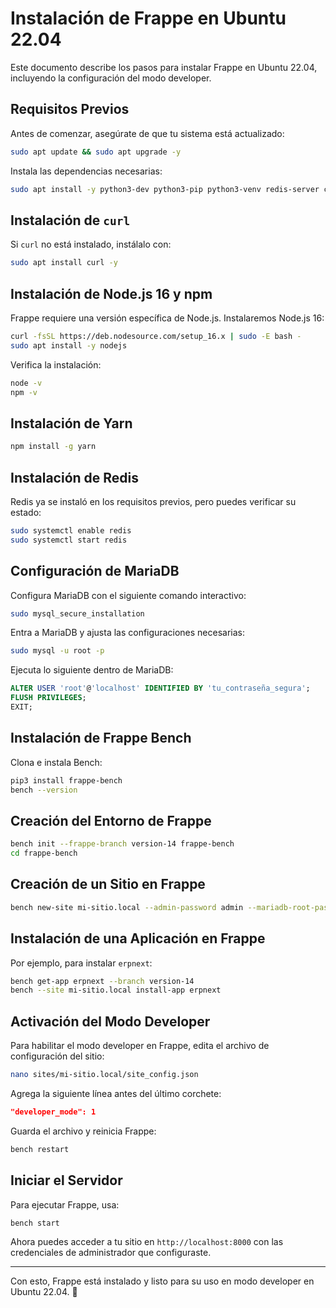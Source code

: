 # Instalación de Frappe en Ubuntu 22.04

Este documento describe los pasos para instalar Frappe en Ubuntu 22.04, incluyendo la configuración del modo developer.

## Requisitos Previos

Antes de comenzar, asegúrate de que tu sistema está actualizado:

```bash
sudo apt update && sudo apt upgrade -y
```

Instala las dependencias necesarias:

```bash
sudo apt install -y python3-dev python3-pip python3-venv redis-server curl git mariadb-server xvfb libfontconfig wkhtmltopdf
```

## Instalación de `curl`

Si `curl` no está instalado, instálalo con:

```bash
sudo apt install curl -y
```

## Instalación de Node.js 16 y npm

Frappe requiere una versión específica de Node.js. Instalaremos Node.js 16:

```bash
curl -fsSL https://deb.nodesource.com/setup_16.x | sudo -E bash -
sudo apt install -y nodejs
```

Verifica la instalación:

```bash
node -v
npm -v
```

## Instalación de Yarn

```bash
npm install -g yarn
```

## Instalación de Redis

Redis ya se instaló en los requisitos previos, pero puedes verificar su estado:

```bash
sudo systemctl enable redis
sudo systemctl start redis
```

## Configuración de MariaDB

Configura MariaDB con el siguiente comando interactivo:

```bash
sudo mysql_secure_installation
```

Entra a MariaDB y ajusta las configuraciones necesarias:

```bash
sudo mysql -u root -p
```

Ejecuta lo siguiente dentro de MariaDB:

```sql
ALTER USER 'root'@'localhost' IDENTIFIED BY 'tu_contraseña_segura';
FLUSH PRIVILEGES;
EXIT;
```

## Instalación de Frappe Bench

Clona e instala Bench:

```bash
pip3 install frappe-bench
bench --version
```

## Creación del Entorno de Frappe

```bash
bench init --frappe-branch version-14 frappe-bench
cd frappe-bench
```

## Creación de un Sitio en Frappe

```bash
bench new-site mi-sitio.local --admin-password admin --mariadb-root-password tu_contraseña_segura
```

## Instalación de una Aplicación en Frappe

Por ejemplo, para instalar `erpnext`:

```bash
bench get-app erpnext --branch version-14
bench --site mi-sitio.local install-app erpnext
```

## Activación del Modo Developer

Para habilitar el modo developer en Frappe, edita el archivo de configuración del sitio:

```bash
nano sites/mi-sitio.local/site_config.json
```

Agrega la siguiente línea antes del último corchete:

```json
"developer_mode": 1
```

Guarda el archivo y reinicia Frappe:

```bash
bench restart
```

## Iniciar el Servidor

Para ejecutar Frappe, usa:

```bash
bench start
```

Ahora puedes acceder a tu sitio en `http://localhost:8000` con las credenciales de administrador que configuraste.

---

Con esto, Frappe está instalado y listo para su uso en modo developer en Ubuntu 22.04. 🎉
